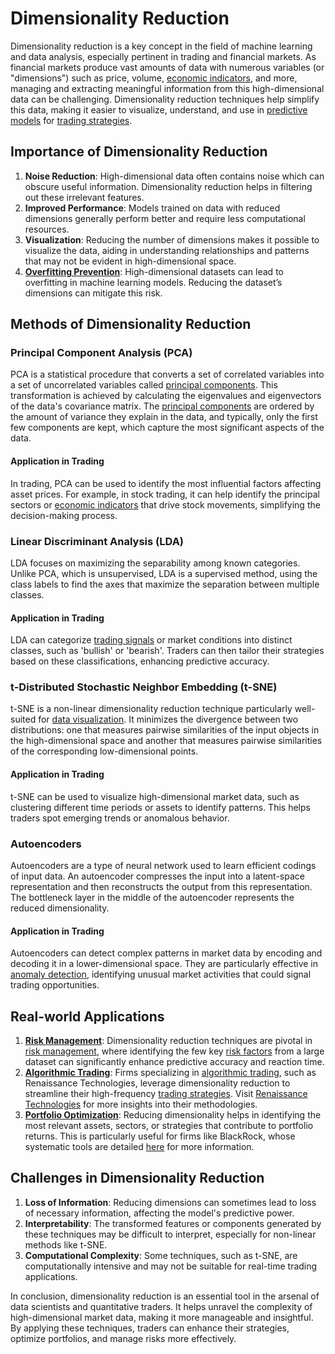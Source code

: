 # Dimensionality Reduction

Dimensionality reduction is a key concept in the field of machine learning and data analysis, especially pertinent in trading and financial markets. As financial markets produce vast amounts of data with numerous variables (or "dimensions") such as price, volume, [economic indicators](../e/economic_indicators.md), and more, managing and extracting meaningful information from this high-dimensional data can be challenging. Dimensionality reduction techniques help simplify this data, making it easier to visualize, understand, and use in [predictive models](../p/predictive_models_in_trading.md) for [trading strategies](../t/trading_strategies.md).

## Importance of Dimensionality Reduction

1. **Noise Reduction**: High-dimensional data often contains noise which can obscure useful information. Dimensionality reduction helps in filtering out these irrelevant features.
2. **Improved Performance**: Models trained on data with reduced dimensions generally perform better and require less computational resources.
3. **Visualization**: Reducing the number of dimensions makes it possible to visualize the data, aiding in understanding relationships and patterns that may not be evident in high-dimensional space.
4. **[Overfitting Prevention](../o/overfitting_prevention.md)**: High-dimensional datasets can lead to overfitting in machine learning models. Reducing the dataset’s dimensions can mitigate this risk.

## Methods of Dimensionality Reduction

### Principal Component Analysis (PCA)

PCA is a statistical procedure that converts a set of correlated variables into a set of uncorrelated variables called [principal components](../p/principal_components_in_trading.md). This transformation is achieved by calculating the eigenvalues and eigenvectors of the data's covariance matrix. The [principal components](../p/principal_components_in_trading.md) are ordered by the amount of variance they explain in the data, and typically, only the first few components are kept, which capture the most significant aspects of the data.

#### Application in Trading
In trading, PCA can be used to identify the most influential factors affecting asset prices. For example, in stock trading, it can help identify the principal sectors or [economic indicators](../e/economic_indicators.md) that drive stock movements, simplifying the decision-making process.

### Linear Discriminant Analysis (LDA)

LDA focuses on maximizing the separability among known categories. Unlike PCA, which is unsupervised, LDA is a supervised method, using the class labels to find the axes that maximize the separation between multiple classes.

#### Application in Trading
LDA can categorize [trading signals](../t/trading_signals.md) or market conditions into distinct classes, such as 'bullish' or 'bearish'. Traders can then tailor their strategies based on these classifications, enhancing predictive accuracy.

### t-Distributed Stochastic Neighbor Embedding (t-SNE)

t-SNE is a non-linear dimensionality reduction technique particularly well-suited for [data visualization](../d/data_visualization.md). It minimizes the divergence between two distributions: one that measures pairwise similarities of the input objects in the high-dimensional space and another that measures pairwise similarities of the corresponding low-dimensional points.

#### Application in Trading
t-SNE can be used to visualize high-dimensional market data, such as clustering different time periods or assets to identify patterns. This helps traders spot emerging trends or anomalous behavior.

### Autoencoders

Autoencoders are a type of neural network used to learn efficient codings of input data. An autoencoder compresses the input into a latent-space representation and then reconstructs the output from this representation. The bottleneck layer in the middle of the autoencoder represents the reduced dimensionality.

#### Application in Trading
Autoencoders can detect complex patterns in market data by encoding and decoding it in a lower-dimensional space. They are particularly effective in [anomaly detection](../a/anomaly_detection.md), identifying unusual market activities that could signal trading opportunities.

## Real-world Applications

1. **[Risk Management](../r/risk_management.md)**: Dimensionality reduction techniques are pivotal in [risk management](../r/risk_management.md), where identifying the few key [risk factors](../r/risk_factors_in_trading.md) from a large dataset can significantly enhance predictive accuracy and reaction time.
2. **[Algorithmic Trading](../a/algorithmic_trading.md)**: Firms specializing in [algorithmic trading](../a/algorithmic_trading.md), such as Renaissance Technologies, leverage dimensionality reduction to streamline their high-frequency [trading strategies](../t/trading_strategies.md). Visit [Renaissance Technologies](https://www.rentec.com/) for more insights into their methodologies.
3. **[Portfolio Optimization](../p/portfolio_optimization.md)**: Reducing dimensionality helps in identifying the most relevant assets, sectors, or strategies that contribute to portfolio returns. This is particularly useful for firms like BlackRock, whose systematic tools are detailed [here](https://www.blackrock.com/) for more information.

## Challenges in Dimensionality Reduction

1. **Loss of Information**: Reducing dimensions can sometimes lead to loss of necessary information, affecting the model's predictive power.
2. **Interpretability**: The transformed features or components generated by these techniques may be difficult to interpret, especially for non-linear methods like t-SNE.
3. **Computational Complexity**: Some techniques, such as t-SNE, are computationally intensive and may not be suitable for real-time trading applications.

In conclusion, dimensionality reduction is an essential tool in the arsenal of data scientists and quantitative traders. It helps unravel the complexity of high-dimensional market data, making it more manageable and insightful. By applying these techniques, traders can enhance their strategies, optimize portfolios, and manage risks more effectively.

